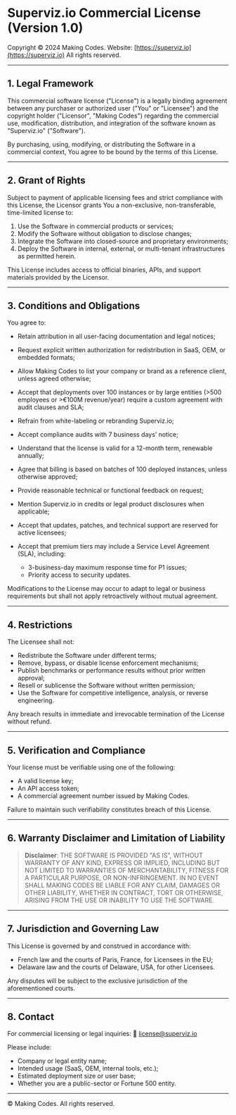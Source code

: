 # Superviz.io Commercial License (Version 1.0)

Copyright © 2024 Making Codes.
Website: [https://superviz.io](https://superviz.io)
All rights reserved.

---

## 1. Legal Framework

This commercial software license ("License") is a legally binding agreement between any purchaser or authorized user ("You" or "Licensee") and the copyright holder ("Licensor", "Making Codes") regarding the commercial use, modification, distribution, and integration of the software known as "Superviz.io" ("Software").

By purchasing, using, modifying, or distributing the Software in a commercial context, You agree to be bound by the terms of this License.

---

## 2. Grant of Rights

Subject to payment of applicable licensing fees and strict compliance with this License, the Licensor grants You a non-exclusive, non-transferable, time-limited license to:

1. Use the Software in commercial products or services;
2. Modify the Software without obligation to disclose changes;
3. Integrate the Software into closed-source and proprietary environments;
4. Deploy the Software in internal, external, or multi-tenant infrastructures as permitted herein.

This License includes access to official binaries, APIs, and support materials provided by the Licensor.

---

## 3. Conditions and Obligations

You agree to:

* Retain attribution in all user-facing documentation and legal notices;
* Request explicit written authorization for redistribution in SaaS, OEM, or embedded formats;
* Allow Making Codes to list your company or brand as a reference client, unless agreed otherwise;
* Accept that deployments over 100 instances or by large entities (>500 employees or >€100M revenue/year) require a custom agreement with audit clauses and SLA;
* Refrain from white-labeling or rebranding Superviz.io;
* Accept compliance audits with 7 business days’ notice;
* Understand that the license is valid for a 12-month term, renewable annually;
* Agree that billing is based on batches of 100 deployed instances, unless otherwise approved;
* Provide reasonable technical or functional feedback on request;
* Mention Superviz.io in credits or legal product disclosures when applicable;
* Accept that updates, patches, and technical support are reserved for active licensees;
* Accept that premium tiers may include a Service Level Agreement (SLA), including:

  * 3-business-day maximum response time for P1 issues;
  * Priority access to security updates.

Modifications to the License may occur to adapt to legal or business requirements but shall not apply retroactively without mutual agreement.

---

## 4. Restrictions

The Licensee shall not:

* Redistribute the Software under different terms;
* Remove, bypass, or disable license enforcement mechanisms;
* Publish benchmarks or performance results without prior written approval;
* Resell or sublicense the Software without written permission;
* Use the Software for competitive intelligence, analysis, or reverse engineering.

Any breach results in immediate and irrevocable termination of the License without refund.

---

## 5. Verification and Compliance

Your license must be verifiable using one of the following:

* A valid license key;
* An API access token;
* A commercial agreement number issued by Making Codes.

Failure to maintain such verifiability constitutes breach of this License.

---

## 6. Warranty Disclaimer and Limitation of Liability

> **Disclaimer**: THE SOFTWARE IS PROVIDED "AS IS", WITHOUT WARRANTY OF ANY KIND, EXPRESS OR IMPLIED, INCLUDING BUT NOT LIMITED TO WARRANTIES OF MERCHANTABILITY, FITNESS FOR A PARTICULAR PURPOSE, OR NON-INFRINGEMENT. IN NO EVENT SHALL MAKING CODES BE LIABLE FOR ANY CLAIM, DAMAGES OR OTHER LIABILITY, WHETHER IN CONTRACT, TORT OR OTHERWISE, ARISING FROM THE USE OR INABILITY TO USE THE SOFTWARE.

---

## 7. Jurisdiction and Governing Law

This License is governed by and construed in accordance with:

* French law and the courts of Paris, France, for Licensees in the EU;
* Delaware law and the courts of Delaware, USA, for other Licensees.

Any disputes will be subject to the exclusive jurisdiction of the aforementioned courts.

---

## 8. Contact

For commercial licensing or legal inquiries:
📧 [license@superviz.io](mailto:license@superviz.io)

Please include:

* Company or legal entity name;
* Intended usage (SaaS, OEM, internal tools, etc.);
* Estimated deployment size or user base;
* Whether you are a public-sector or Fortune 500 entity.

---

© Making Codes. All rights reserved.
